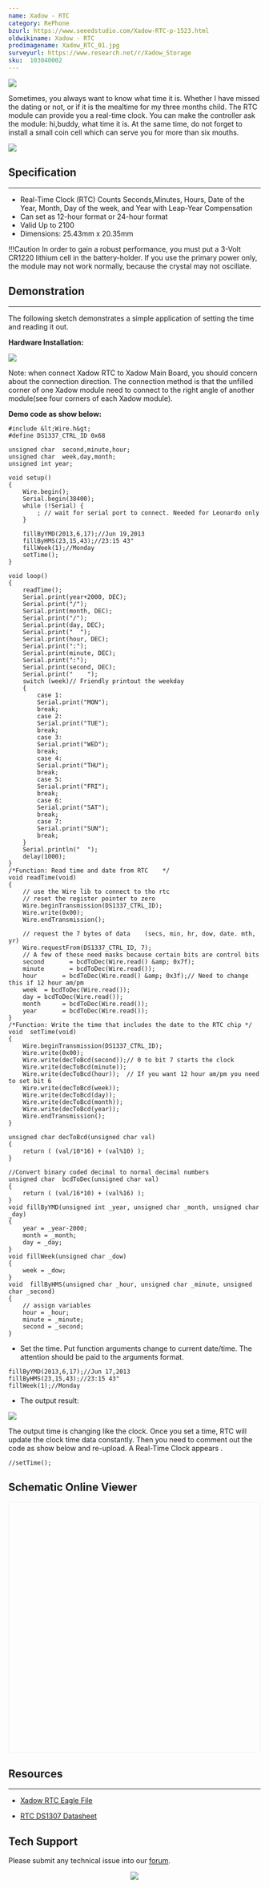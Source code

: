 ```yaml
---
name: Xadow - RTC
category: RePhone
bzurl: https://www.seeedstudio.com/Xadow-RTC-p-1523.html
oldwikiname: Xadow - RTC
prodimagename: Xadow_RTC_01.jpg
surveyurl: https://www.research.net/r/Xadow_Storage
sku:  103040002
---
```


![](https://files.seeedstudio.com/wiki/Xadow_RTC/img/Xadow_RTC_01.jpg)

Sometimes, you always want to know what time it is. Whether I have missed the dating or not, or if it is the mealtime for my three months child. The RTC module can provide you a real-time clock. You can make the controller ask the module: hi,buddy, what time it is. At the same time, do not forget to install a small coin cell which can serve you for more than six mouths.

[![](https://files.seeedstudio.com/wiki/Seeed-WiKi/docs/images/300px-Get_One_Now_Banner-ragular.png)](https://www.seeedstudio.com/Xadow-RTC-p-1523.html)

##  Specification
---
*   Real-Time Clock (RTC) Counts Seconds,Minutes, Hours, Date of the Year, Month, Day of the week, and Year with Leap-Year Compensation
*   Can set as 12-hour format or 24-hour format
*   Valid Up to 2100
*   Dimensions: 25.43mm x 20.35mm

!!!Caution
    In order to gain a robust performance, you must put a 3-Volt CR1220 lithium cell in the battery-holder. If you use the primary power only, the module may not work normally, because the crystal may not oscillate.

##  Demonstration
---
The following sketch demonstrates a simple application of setting the time and reading it out.

**Hardware Installation:**

![](https://files.seeedstudio.com/wiki/Xadow_RTC/img/XadwoRTC.jpg)

Note: when connect Xadow RTC to Xadow Main Board, you should concern about the connection direction. The connection method is that the unfilled corner of one Xadow module need to connect to the right angle of another module(see four corners of each Xadow module).

**Demo code as show below:**

```
#include &lt;Wire.h&gt;
#define DS1337_CTRL_ID 0x68

unsigned char  second,minute,hour;
unsigned char  week,day,month;
unsigned int year;

void setup()
{
    Wire.begin();
    Serial.begin(38400);
    while (!Serial) {
        ; // wait for serial port to connect. Needed for Leonardo only
    }

    fillByYMD(2013,6,17);//Jun 19,2013
    fillByHMS(23,15,43);//23:15 43"
    fillWeek(1);//Monday
    setTime();
}

void loop()
{
    readTime();
    Serial.print(year+2000, DEC);
    Serial.print("/");
    Serial.print(month, DEC);
    Serial.print("/");
    Serial.print(day, DEC);
    Serial.print("  ");
    Serial.print(hour, DEC);
    Serial.print(":");
    Serial.print(minute, DEC);
    Serial.print(":");
    Serial.print(second, DEC);
    Serial.print("    ");
    switch (week)// Friendly printout the weekday
    {
        case 1:
        Serial.print("MON");
        break;
        case 2:
        Serial.print("TUE");
        break;
        case 3:
        Serial.print("WED");
        break;
        case 4:
        Serial.print("THU");
        break;
        case 5:
        Serial.print("FRI");
        break;
        case 6:
        Serial.print("SAT");
        break;
        case 7:
        Serial.print("SUN");
        break;
    }
    Serial.println("  ");
    delay(1000);
}
/*Function: Read time and date from RTC    */
void readTime(void)
{
    // use the Wire lib to connect to tho rtc
    // reset the register pointer to zero
    Wire.beginTransmission(DS1337_CTRL_ID);
    Wire.write(0x00);
    Wire.endTransmission();

    // request the 7 bytes of data    (secs, min, hr, dow, date. mth, yr)
    Wire.requestFrom(DS1337_CTRL_ID, 7);
    // A few of these need masks because certain bits are control bits
    second       = bcdToDec(Wire.read() &amp; 0x7f);
    minute       = bcdToDec(Wire.read());
    hour       = bcdToDec(Wire.read() &amp; 0x3f);// Need to change this if 12 hour am/pm
    week  = bcdToDec(Wire.read());
    day = bcdToDec(Wire.read());
    month      = bcdToDec(Wire.read());
    year       = bcdToDec(Wire.read());
}
/*Function: Write the time that includes the date to the RTC chip */
void  setTime(void)
{
    Wire.beginTransmission(DS1337_CTRL_ID);
    Wire.write(0x00);
    Wire.write(decToBcd(second));// 0 to bit 7 starts the clock
    Wire.write(decToBcd(minute));
    Wire.write(decToBcd(hour));  // If you want 12 hour am/pm you need to set bit 6
    Wire.write(decToBcd(week));
    Wire.write(decToBcd(day));
    Wire.write(decToBcd(month));
    Wire.write(decToBcd(year));
    Wire.endTransmission();
}

unsigned char decToBcd(unsigned char val)
{
    return ( (val/10*16) + (val%10) );
}

//Convert binary coded decimal to normal decimal numbers
unsigned char  bcdToDec(unsigned char val)
{
    return ( (val/16*10) + (val%16) );
}
void fillByYMD(unsigned int _year, unsigned char _month, unsigned char _day)
{
    year = _year-2000;
    month = _month;
    day = _day;
}
void fillWeek(unsigned char _dow)
{
    week = _dow;
}
void  fillByHMS(unsigned char _hour, unsigned char _minute, unsigned char _second)
{
    // assign variables
    hour = _hour;
    minute = _minute;
    second = _second;
}
```

*   Set the time. Put function arguments change to current date/time. The attention should be paid to the arguments format.
```
fillByYMD(2013,6,17);//Jun 17,2013
fillByHMS(23,15,43);//23:15 43"
fillWeek(1);//Monday
```
*   The output result:

![](https://files.seeedstudio.com/wiki/Xadow_RTC/img/Xadow-RTC_Result.jpg)

The output time is changing like the clock. Once you set a time, RTC will update the clock time data constantly. Then you need to comment out the code as show below and re-upload. A Real-Time Clock appears .
```
//setTime();
```


## Schematic Online Viewer

<div class="altium-ecad-viewer" data-project-src="https://files.seeedstudio.com/wiki/Xadow_RTC/res/Xadow_RTC.zip" style="border-radius: 0px 0px 4px 4px; height: 500px; border-style: solid; border-width: 1px; border-color: rgb(241, 241, 241); overflow: hidden; max-width: 1280px; max-height: 700px; box-sizing: border-box;" />
</div>


##   Resources
---
*   [Xadow RTC Eagle File](https://files.seeedstudio.com/wiki/Xadow_RTC/res/Xadow_RTC.zip)

*   [RTC DS1307 Datasheet](https://files.seeedstudio.com/wiki/Xadow_RTC/res/DS1307.pdf)

## Tech Support
Please submit any technical issue into our [forum](https://forum.seeedstudio.com/). <br /><p style="text-align:center"><a href="https://www.seeedstudio.com/act-4.html?utm_source=wiki&utm_medium=wikibanner&utm_campaign=newproducts" target="_blank"><img src="https://files.seeedstudio.com/wiki/Wiki_Banner/new_product.jpg" /></a></p>